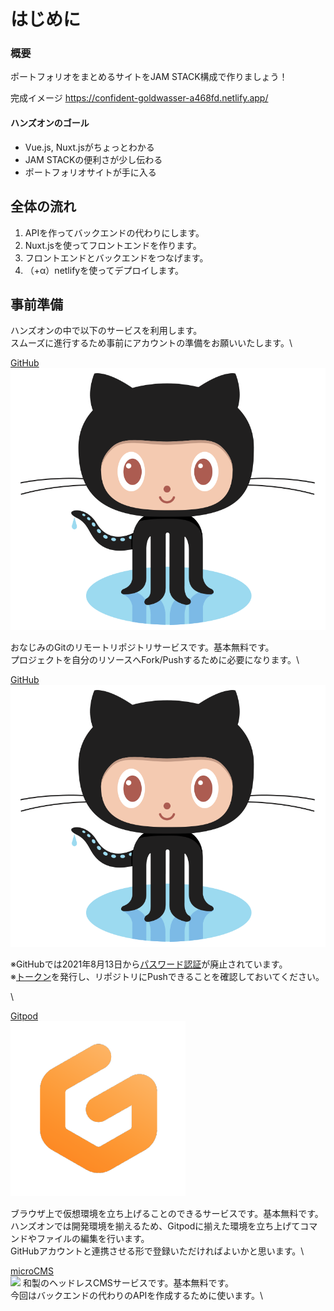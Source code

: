 # はじめに

### 概要

ポートフォリオをまとめるサイトをJAM STACK構成で作りましょう！

完成イメージ
https://confident-goldwasser-a468fd.netlify.app/

#### ハンズオンのゴール
* Vue.js, Nuxt.jsがちょっとわかる
* JAM STACKの便利さが少し伝わる
* ポートフォリオサイトが手に入る
  

## 全体の流れ
1. APIを作ってバックエンドの代わりにします。
2. Nuxt.jsを使ってフロントエンドを作ります。
3. フロントエンドとバックエンドをつなげます。
4. （+α）netlifyを使ってデプロイします。

## 事前準備

ハンズオンの中で以下のサービスを利用します。\
スムーズに進行するため事前にアカウントの準備をお願いいたします。\


[GitHub](https://github.com)\
![](image/octcat.png)

おなじみのGitのリモートリポジトリサービスです。基本無料です。\
プロジェクトを自分のリソースへFork/Pushするために必要になります。\


<a href="https://github.com/">GitHub</br><img src="/image/octcat.png"></a></br>

※GitHubでは2021年8月13日から[パスワード認証](https://github.blog/2020-12-15-token-authentication-requirements-for-git-operations/)が廃止されています。\
※[トークン](https://docs.github.com/ja/github/authenticating-to-github/keeping-your-account-and-data-secure/creating-a-personal-access-token)を発行し、リポジトリにPushできることを確認しておいてください。

\


[Gitpod](https://www.gitpod.io)\
![](image/gitpod.png)&#x20;

ブラウザ上で仮想環境を立ち上げることのできるサービスです。基本無料です。\
ハンズオンでは開発環境を揃えるため、Gitpodに揃えた環境を立ち上げてコマンドやファイルの編集を行います。\
GitHubアカウントと連携させる形で登録いただければよいかと思います。\


[microCMS](https://microcms.io)\
![](image/microCMS\_logo.png) 和製のヘッドレスCMSサービスです。基本無料です。\
今回はバックエンドの代わりのAPIを作成するために使います。\



